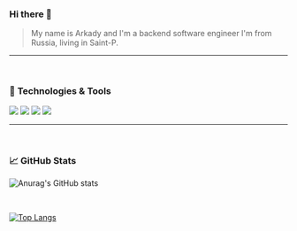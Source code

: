 ### Hi there 👋

> My name is Arkady and I'm a backend software engineer I'm from Russia, living in Saint-P.

---

</br>

### 🔧 **Technologies & Tools**

![](https://img.shields.io/badge/OS-Linux-informational?style=flat-square&logo=linux&logoColor=white&color=5194f0&bgcolor=110d17)
![](https://img.shields.io/badge/Editor-VS%20Code-informational?style=flat-square&logo=visual-studio-code&logoColor=white&color=5194f0)
![](https://img.shields.io/badge/Code-Python-informational?style=flat-square&logo=python&logoColor=white&color=5194f0)
![](https://img.shields.io/badge/Code-Go-informational?style=flat-square&logo=go&logoColor=white&color=5194f0)

---

</br>

### 📈 **GitHub Stats**

![Anurag's GitHub stats](https://github-readme-stats.vercel.app/api?username=WorkHardes&theme=tokyonight&show_icons=true)

</br>

[![Top Langs](https://github-readme-stats.vercel.app/api/top-langs/?username=WorkHardes&layout=compact)](https://github.com/WorkHardes/github-readme-stats)
